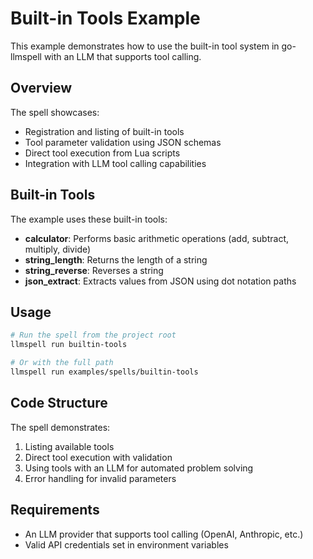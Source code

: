 # Built-in Tools Example

This example demonstrates how to use the built-in tool system in go-llmspell with an LLM that supports tool calling.

## Overview

The spell showcases:
- Registration and listing of built-in tools
- Tool parameter validation using JSON schemas
- Direct tool execution from Lua scripts
- Integration with LLM tool calling capabilities

## Built-in Tools

The example uses these built-in tools:
- **calculator**: Performs basic arithmetic operations (add, subtract, multiply, divide)
- **string_length**: Returns the length of a string
- **string_reverse**: Reverses a string
- **json_extract**: Extracts values from JSON using dot notation paths

## Usage

```bash
# Run the spell from the project root
llmspell run builtin-tools

# Or with the full path
llmspell run examples/spells/builtin-tools
```

## Code Structure

The spell demonstrates:
1. Listing available tools
2. Direct tool execution with validation
3. Using tools with an LLM for automated problem solving
4. Error handling for invalid parameters

## Requirements

- An LLM provider that supports tool calling (OpenAI, Anthropic, etc.)
- Valid API credentials set in environment variables